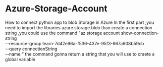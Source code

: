 # Azure-Storage-Account
How to connect python app to blob Storage in Azure 
In the first part ,you need to import the libraries azure.storage.blob
than create a connection string ,you could use the command 
"az storage account show-connection-string \
  --resource-group learn-7d42e66a-f536-437e-95f3-667a608b59cb \
  --query connectionString \
  --name <name>"
  the command gonna return a string that you will use to craete a global variable 
  
